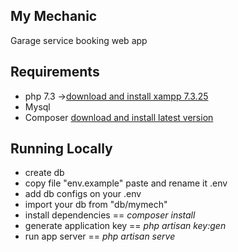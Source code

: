 

## My Mechanic

Garage service booking web app 
## Requirements
- php 7.3 ->[download and install xampp 7.3.25](https://www.apachefriends.org/download.html)
- Mysql
- Composer [download and install latest version](https://getcomposer.org/download/)

## Running Locally
- create db
- copy file "env.example" paste and rename it .env
- add db configs on your .env
- import your db from "db/mymech"
- install dependencies ==  *composer install*
- generate application key ==  *php artisan key:gen*
- run app server ==  *php artisan serve*
